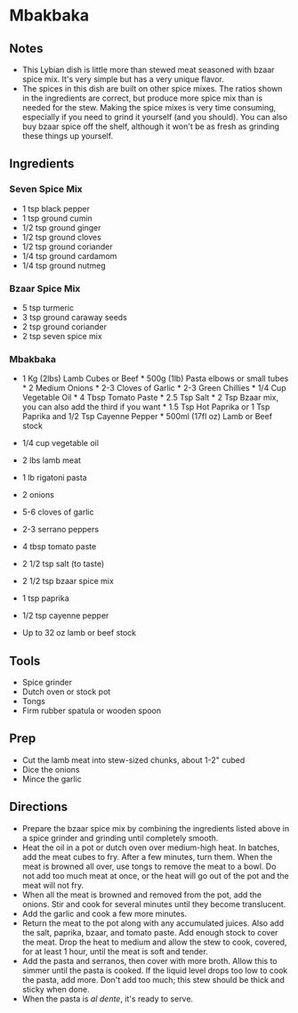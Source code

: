 # Mbakbaka

## Notes
* This Lybian dish is little more than stewed meat seasoned with bzaar spice mix. It's very simple
  but has a very unique flavor.
* The spices in this dish are built on other spice mixes. The ratios shown in the ingredients are
  correct, but produce more spice mix than is needed for the stew. Making the spice mixes is very
  time consuming, especially if you need to grind it yourself (and you should). You can also buy
  bzaar spice off the shelf, although it won't be as fresh as grinding these things up yourself.

## Ingredients
### Seven Spice Mix
* 1 tsp black pepper
* 1 tsp ground cumin
* 1/2 tsp ground ginger
* 1/2 tsp ground cloves
* 1/2 tsp ground coriander
* 1/4 tsp ground cardamom
* 1/4 tsp ground nutmeg

### Bzaar Spice Mix
* 5 tsp turmeric
* 3 tsp ground caraway seeds
* 2 tsp ground coriander
* 2 tsp seven spice mix

### Mbakbaka
* 1 Kg (2lbs) Lamb Cubes or Beef * 500g (1lb) Pasta elbows or small tubes * 2 Medium Onions * 2-3 Cloves of Garlic * 2-3 Green Chillies * 1/4 Cup Vegetable Oil * 4 Tbsp Tomato Paste * 2.5 Tsp Salt * 2 Tsp Bzaar mix, you can also add the third if you want * 1.5 Tsp Hot Paprika or 1 Tsp Paprika and 1/2 Tsp Cayenne Pepper * 500ml (17fl oz) Lamb or Beef stock

* 1/4 cup vegetable oil
* 2 lbs lamb meat
* 1 lb rigatoni pasta
* 2 onions
* 5-6 cloves of garlic
* 2-3 serrano peppers
* 4 tbsp tomato paste
* 2 1/2 tsp salt (to taste)
* 2 1/2 tsp bzaar spice mix
* 1 tsp paprika
* 1/2 tsp cayenne pepper
* Up to 32 oz lamb or beef stock

## Tools
* Spice grinder
* Dutch oven or stock pot
* Tongs
* Firm rubber spatula or wooden spoon

## Prep
* Cut the lamb meat into stew-sized chunks, about 1-2" cubed
* Dice the onions
* Mince the garlic

## Directions
* Prepare the bzaar spice mix by combining the ingredients listed above in a spice grinder and
  grinding until completely smooth.
* Heat the oil in a pot or dutch oven over medium-high heat. In batches, add the meat cubes to fry.
  After a few minutes, turn them. When the meat is browned all over, use tongs to remove the meat to
  a bowl. Do not add too much meat at once, or the heat will go out of the pot and the meat will not
  fry.
* When all the meat is browned and removed from the pot, add the onions. Stir and cook for several
  minutes until they become translucent.
* Add the garlic and cook a few more minutes.
* Return the meat to the pot along with any accumulated juices. Also add the salt, paprika, bzaar,
  and tomato paste. Add enough stock to cover the meat. Drop the heat to medium and allow the stew
  to cook, covered, for at least 1 hour, until the meat is soft and tender.
* Add the pasta and serranos, then cover with more broth. Allow this to simmer until the pasta is
  cooked. If the liquid level drops too low to cook the pasta, add more. Don't add too much; this
  stew should be thick and sticky when done.
* When the pasta is *al dente*, it's ready to serve.
